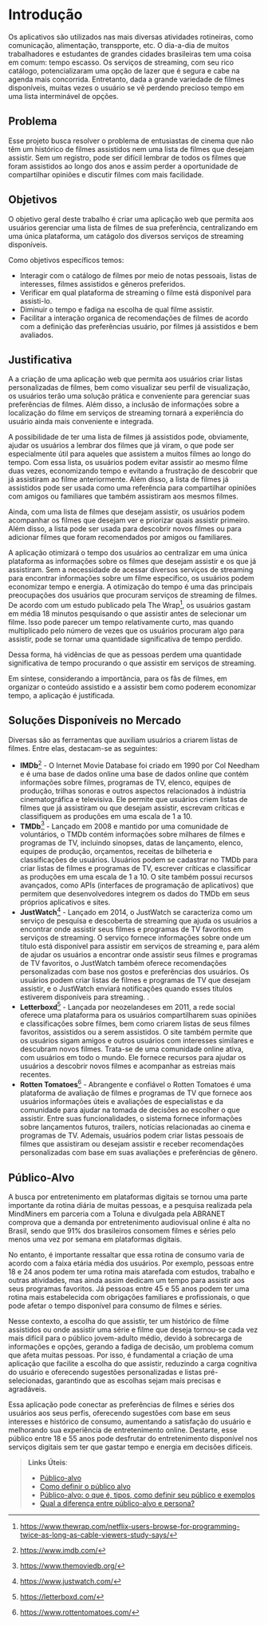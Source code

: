 # Introdução

Os aplicativos são utilizados nas mais diversas atividades rotineiras, como comunicação, alimentação, transpporte, etc.
O dia-a-dia de muitos trabalhadores e estudantes de grandes cidades brasileiras tem uma coisa em comum: tempo escasso.
Os serviços de streaming, com seu rico catálogo, potencializaram uma opção de lazer que é segura e cabe na agenda mais concorrida.
Entretanto, dada a grande variedade de filmes disponíveis, muitas vezes o usuário se vê perdendo precioso tempo em uma lista interminável de opções.

## Problema

Esse projeto busca resolver o problema de entusiastas de cinema que não têm um histórico de filmes assistidos nem uma lista de filmes que desejam assistir. Sem um registro, pode ser difícil lembrar de todos os filmes que foram assistidos ao longo dos anos e assim perder a oportunidade de compartilhar opiniões e discutir filmes com mais facilidade.

## Objetivos

O objetivo geral deste trabalho é criar uma aplicação web que permita aos usuários gerenciar uma lista de filmes de sua preferência, centralizando em uma única plataforma, um catágolo dos diversos serviços de streaming disponíveis.



Como objetivos específicos temos:
  - Interagir com o catálogo de filmes por meio de notas pessoais, listas de interesses, filmes assistidos e gêneros preferidos.
  - Verificar em qual plataforma de streaming o filme está disponível para assisti-lo. 
  - Diminuir o tempo e fadiga na escolha de qual filme assistir.
  - Facilitar a interação organica de recomendações de filmes de acordo com a definição das preferências usuário, por filmes já assistidos e bem avaliados.
  
  
## Justificativa

A a criação de uma aplicação web que permita aos usuários criar listas personalizadas de filmes, bem como visualizar seu perfil de visualização, os usuários terão uma solução prática e conveniente para gerenciar suas preferências de filmes. Além disso, a inclusão de informações sobre a localização do filme em serviços de streaming tornará a experiência do usuário ainda mais conveniente e integrada.

A possibilidade de ter uma lista de filmes já assistidos pode, obviamente, ajudar os usuários a lembrar dos filmes que já viram, o que pode ser especialmente útil para aqueles que assistem a muitos filmes ao longo do tempo. Com essa lista, os usuários podem evitar assistir ao mesmo filme duas vezes, economizando tempo e evitando a frustração de descobrir que já assistiram ao filme anteriormente. Além disso, a lista de filmes já assistidos pode ser usada como uma referência para compartilhar opiniões com amigos ou familiares que também assistiram aos mesmos filmes.

Ainda, com uma lista de filmes que desejam assistir, os usuários podem acompanhar os filmes que desejam ver e priorizar quais assistir primeiro. Além disso, a lista pode ser usada para descobrir novos filmes ou para adicionar filmes que foram recomendados por amigos ou familiares.

A aplicação otimizará o tempo dos usuários ao centralizar em uma única plataforma as informações sobre os filmes que desejam assistir e os que já assistiram. Sem a necessidade de acessar diversos serviços de streaming para encontrar informações sobre um filme específico, os usuários podem economizar tempo e energia. A otimização do tempo é uma das principais preocupações dos usuários que procuram serviços de streaming de filmes. De acordo com um estudo publicado pela The Wrap[^1], os usuários gastam em média 18 minutos pesquisando o que assistir antes de selecionar um filme. Isso pode parecer um tempo relativamente curto, mas quando multiplicado pelo número de vezes que os usuários procuram algo para assistir, pode se tornar uma quantidade significativa de tempo perdido.

Dessa forma, há vidências de que as pessoas perdem uma quantidade significativa de tempo procurando o que assistir em serviços de streaming.

Em síntese, considerando a importância, para os fâs de filmes, em organizar o conteúdo assistido e a assistir bem como poderem economizar tempo, a aplicação é justificada.


[^1]: https://www.thewrap.com/netflix-users-browse-for-programming-twice-as-long-as-cable-viewers-study-says/


## Soluções Disponíveis no Mercado

Diversas são as ferramentas que auxiliam usuários a criarem listas de filmes. Entre elas, destacam-se as seguintes:

-	**IMDb**[^2] - O Internet Movie Database foi criado em 1990 por Col Needham e é uma base de dados online  uma base de dados online que contém informações sobre filmes, programas de TV, elenco, equipes de produção, trilhas sonoras e outros aspectos relacionados à indústria cinematográfica e televisiva. Ele permite que usuários criem listas de filmes que já assistiram ou que desejam assistir, escrevam críticas e classifiquem as produções em uma escala de 1 a 10. 
-	**TMDb**[^3] - Lançado em 2008 e mantido por uma comunidade de voluntários, o TMDb contém informações sobre milhares de filmes e programas de TV, incluindo sinopses, datas de lançamento, elenco, equipes de produção, orçamentos, receitas de bilheteria e classificações de usuários. Usuários podem se cadastrar no TMDb para criar listas de filmes e programas de TV, escrever críticas e classificar as produções em uma escala de 1 a 10. O site também possui recursos avançados, como APIs (interfaces de programação de aplicativos) que permitem que desenvolvedores integrem os dados do TMDb em seus próprios aplicativos e sites.
-	**JustWatch**[^4] - Lançado em 2014, o JustWatch se caracteriza como um serviço de pesquisa e descoberta de streaming que ajuda os usuários a encontrar onde assistir seus filmes e programas de TV favoritos em serviços de streaming. O serviço fornece informações sobre onde um título está disponível para assistir em serviços de streaming e, para além de ajudar os usuários a encontrar onde assistir seus filmes e programas de TV favoritos, o JustWatch também oferece recomendações personalizadas com base nos gostos e preferências dos usuários. Os usuários podem criar listas de filmes e programas de TV que desejam assistir, e o JustWatch enviará notificações quando esses títulos estiverem disponíveis para streaming.  .
-	**Letterboxd**[^5] - Lançada por neozelandeses em 2011, a rede social oferece uma plataforma para os usuários compartilharem suas opiniões e classificações sobre filmes, bem como criarem listas de seus filmes favoritos, assistidos ou a serem assistidos. O site também permite que os usuários sigam amigos e outros usuários com interesses similares e descubram novos filmes. Trata-se de uma comunidade online ativa, com usuários em todo o mundo. Ele fornece recursos para ajudar os usuários a descobrir novos filmes e acompanhar as estreias mais recentes.
-	**Rotten Tomatoes**[^6] - Abrangente e confiável o Rotten Tomatoes é uma plataforma de avaliação de filmes e programas de TV que fornece aos usuários informações úteis e avaliações de especialistas e da comunidade para ajudar na tomada de decisões ao escolher o que assistir. Entre suas funcionalidades, o sistema fornece informações sobre lançamentos futuros, trailers, notícias relacionadas ao cinema e programas de TV. Ademais, usuários podem criar listas pessoais de filmes que assistiram ou desejam assistir e receber recomendações personalizadas com base em suas avaliações e preferências de gênero.

[^2]: https://www.imdb.com/
[^3]: https://www.themoviedb.org/
[^4]: https://www.justwatch.com/
[^5]: https://letterboxd.com/
[^6]: https://www.rottentomatoes.com/ 
## Público-Alvo

A busca por entretenimento em plataformas digitais se tornou uma parte importante da rotina diária de muitas pessoas, e a pesquisa realizada pela MindMiners em parceria com a Toluna e divulgada pela ABRANET comprova que a demanda por entretenimento audiovisual online é alta no Brasil, sendo que 91% dos brasileiros consomem filmes e séries pelo menos uma vez por semana em plataformas digitais.

No entanto, é importante ressaltar que essa rotina de consumo varia de acordo com a faixa etária média dos usuários. Por exemplo, pessoas entre 18 e 24 anos podem ter uma rotina mais atarefada com estudos, trabalho e outras atividades, mas ainda assim dedicam um tempo para assistir aos seus programas favoritos. Já pessoas entre 45 e 55 anos podem ter uma rotina mais estabelecida com obrigações familiares e profissionais, o que pode afetar o tempo disponível para consumo de filmes e séries.

Nesse contexto, a escolha do que assistir, ter um histórico de filme assistidos ou onde assistir uma série e filme que deseja  tornou-se cada vez mais difícil para o público jovem-adulto médio, devido à sobrecarga de informações e opções, gerando a fadiga de decisão, um problema comum que afeta muitas pessoas. Por isso, é fundamental a criação de uma aplicação que facilite a escolha do que assistir, reduzindo a carga cognitiva do usuário e oferecendo sugestões personalizadas e listas pré-selecionadas, garantindo que as escolhas sejam mais precisas e agradáveis.

Essa aplicação pode conectar as preferências de filmes e séries dos usuários aos seus perfis, oferecendo sugestões com base em seus interesses e histórico de consumo, aumentando a satisfação do usuário e melhorando sua experiência de entretenimento online. Destarte, esse público  entre 18 e 55 anos pode desfrutar do entretenimento disponível nos serviços digitais sem ter que gastar tempo e energia em decisões difíceis.

[^1]: https://abrir.link/QbLhf


> **Links Úteis**:
> - [Público-alvo](https://blog.hotmart.com/pt-br/publico-alvo/)
> - [Como definir o público alvo](https://exame.com/pme/5-dicas-essenciais-para-definir-o-publico-alvo-do-seu-negocio/)
> - [Público-alvo: o que é, tipos, como definir seu público e exemplos](https://klickpages.com.br/blog/publico-alvo-o-que-e/)
> - [Qual a diferença entre público-alvo e persona?](https://rockcontent.com/blog/diferenca-publico-alvo-e-persona/)
